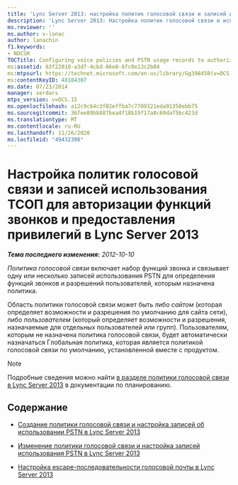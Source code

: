 ```yaml
---
title: 'Lync Server 2013: настройка политик голосовой связи и записей использования ТСОП для авторизации функций звонков и предоставления привилегий'
description: 'Lync Server 2013: Настройка политик голосовой связи и использования PSTN для авторизации функций и привилегий звонков.'
ms.reviewer: ''
ms.author: v-lanac
author: lanachin
f1.keywords:
- NOCSH
TOCTitle: Configuring voice policies and PSTN usage records to authorize calling features and privileges
ms:assetid: 63f22010-a3d7-4cbd-86e8-6fc0e13c2b84
ms:mtpsurl: https://technet.microsoft.com/en-us/library/Gg398450(v=OCS.15)
ms:contentKeyID: 48184307
ms.date: 07/23/2014
manager: serdars
mtps_version: v=OCS.15
ms.openlocfilehash: a12c9c64c3f02effba7c7709321eda91350ebb75
ms.sourcegitcommit: 36fee89bb887bea4f18b19f17a8c69daf5bc423d
ms.translationtype: MT
ms.contentlocale: ru-RU
ms.lasthandoff: 11/26/2020
ms.locfileid: "49432396"
---
```

# <a name="configuring-voice-policies-and-pstn-usage-records-to-authorize-calling-features-and-privileges-in-lync-server-2013"></a>Настройка политик голосовой связи и записей использования ТСОП для авторизации функций звонков и предоставления привилегий в Lync Server 2013

<div data-xmlns="http://www.w3.org/1999/xhtml">

<div class="topic" data-xmlns="http://www.w3.org/1999/xhtml" data-msxsl="urn:schemas-microsoft-com:xslt" data-cs="https://msdn.microsoft.com/">

<div data-asp="https://msdn2.microsoft.com/asp">



</div>

<div id="mainSection">

<div id="mainBody">

<span> </span>

_**Тема последнего изменения:** 2012-10-10_

*Политика голосовой связи* включает набор функций звонка и связывает одну или несколько записей использования PSTN для определения функций звонков и разрешений пользователей, которым назначена политика.

Область политики голосовой связи может быть либо *сайтом* (которая определяет возможности и разрешения по умолчанию для сайта сети), либо *пользователем* (который определяет возможности и разрешения, назначаемые для отдельных пользователей или групп). Пользователям, которым не назначена политика голосовой связи, будет автоматически назначаться Глобальная политика, которая является политикой голосовой связи по умолчанию, установленной вместе с продуктом.

<div>


> [!NOTE]  
> Подробные сведения можно найти <A href="lync-server-2013-voice-policies.md">в разделе политики голосовой связи в Lync Server 2013</A> в документации по планированию.



</div>

<div>

## <a name="in-this-section"></a>Содержание

  - [Создание политики голосовой связи и настройка записей об использовании PSTN в Lync Server 2013](lync-server-2013-create-a-voice-policy-and-configure-pstn-usage-records.md)

  - [Изменение политики голосовой связи и настройка записей использования PSTN в Lync Server 2013](lync-server-2013-modify-a-voice-policy-and-configure-pstn-usage-records.md)

  - [Настройка escape-последовательности голосовой почты в Lync Server 2013](lync-server-2013-configuring-voice-mail-escape.md)

</div>

</div>

<span> </span>

</div>

</div>

</div>

